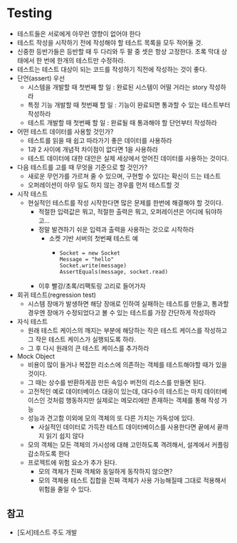 # Testing

- 테스트들은 서로에게 아무런 영향이 없어야 한다
- 테스트 작성을 시작하기 전에 작성해야 할 테스트 목록을 모두 적어둘 것.
- 신중한 등반가들은 등반할 때 두 다리와 두 팔 중 셋은 항상 고정한다. 초록 막대 상태에서 한 번에 한개의 테스트만 수정하라.
- 테스트는 테스트 대상이 되는 코드를 작성하기 직전에 작성하는 것이 좋다. 
- 단언(assert) 우선
  - 시스템을 개발할 때 첫번째 할 일 : 완료된 시스템이 어떨 거라는 story 작성하라
  - 특정 기능 개발할 때 첫번째 할 일 : 기능이 완료되면 통과할 수 있는 테스트부터 작성하라
  - 테스트 개발할 때 첫번째 할 일 : 완료될 때 통과해야 할 단언부터 작성하라
- 어떤 테스트 데이터를 사용할 것인가?
  - 테스트를 읽을 때 쉽고 따라가기 좋은 데이터를 사용하라
  - 1과 2 사이에 개념적 차이점이 없다면 1을 사용하라
  - 테스트 데이터에 대한 대안은 실제 세상에서 얻어진 데이터를 사용하는 것이다.
- 다음 테스트를 고를 때 무엇을 기준으로 할 것인가?
  - 새로운 무언가를 가르쳐 줄 수 있으며, 구현할 수 있다는 확신이 드는 테스트
  - 오퍼레이션이 아무 일도 하지 않는 경우를 먼저 테스트할 것
- 시작 테스트
  - 현실적인 테스트를 작성 시작한다면 많은 문제를 한번에 해결해야 할 것이다.
    - 적절한 입력값은 뭐고, 적절한 출력은 뭐고, 오퍼레이션은 어디에 둬야하고...
    - 정말 발견하기 쉬운 입력과 출력을 사용하는 것으로 시작하라
      - 소켓 기반 서버의 첫번째 테스트 예
        -     Socket = new Socket
              Message = "hello"
              Socket.write(message)
              AssertEquals(message, socket.read)
    - 이후 빨강/초록/리팩토링 고리로 들어가자
- 회귀 테스트(regression test)
  - 시스템 장애가 발생하면 해당 장애로 인하여 실패하는 테스트를 만들고, 통과할 경우엔 장애가 수정되었다고 볼 수 있는 테스트를 가장 간단하게 작성하라
- 자식 테스트
  - 원래 테스트 케이스의 깨지는 부분에 해당하는 작은 테스트 케이스를 작성하고 그 작은 테스트 케이스가 실행되도록 하라. 
  - 그 후 다시 원래의 큰 테스트 케이스를 추가하라
- Mock Object
  - 비용이 많이 들거나 복잡한 리소스에 의존하는 객체를 테스트해야할 때가 있을 것이다.
  - 그 때는 상수를 반환하게끔 만든 속임수 버전의 리소스를 만들면 된다. 
  - 고전적인 예로 데이터베이스 대응이 있는데, 대다수의 테스트는 마치 데이터베이스인 것처럼 행동하지만 실제로는 메모리에만 존재하는 객체를 통해 작성 가능
  - 성능과 견고함 이외에 모의 객체의 또 다른 가치는 가독성에 있다. 
    - 사실적인 데이터로 가득찬 테스트 데이터베이스를 사용한다면 끝에서 끝까지 읽기 쉽지 않다
  - 모의 객체는 모든 객체의 가시성에 대해 고민하도록 격려해서, 설계에서 커플링 감소하도록 한다
  - 프로젝트에 위험 요소가 추가 된다. 
    - 모의 객체가 진짜 객체와 동일하게 동작하지 않으면?
    - 모의 객체용 테스트 집합을 진짜 객체가 사용 가능해질때 그대로 적용해서 위험을 줄일 수 있다. 

## 참고
- [도서]테스트 주도 개발